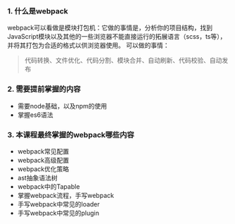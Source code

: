 
### 1. 什么是webpack
webpack可以看做是模块打包机：它做的事情是，分析你的项目结构，找到JavaScript模块以及其他的一些浏览器不能直接运行的拓展语言（scss，ts等），并将其打包为合适的格式以供浏览器使用。
可以做的事情：
> 代码转换、文件优化、代码分割、模块合并、自动刷新、代码校验、自动发布

### 2. 需要提前掌握的内容
- 需要node基础，以及npm的使用
- 掌握es6语法

### 3. 本课程最终掌握的webpack哪些内容
- webpack常见配置
- webpack高级配置
- webpack优化策略
- ast抽象语法树
- webpack中的Tapable
- 掌握webpack流程，手写webpack
- 手写webpack中常见的loader
- 手写webpack中常见的plugin